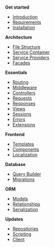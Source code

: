 
**Get started**
- [Introduction](index.md)
- [Requirements](requirements.md)
- [Installation](installation.md)

**Architecture**
- [File Structure](architecture/files.md)
- [Service Container](architecture/container.md)
- [Service Providers](architecture/providers.md)
- [Facades](architecture/facades.md)

**Essentials**
- [Routing](essentials/routing.md)
- [Middleware](essentials/middleware.md)
- [Controllers](essentials/controllers.md)
- [Requests](essentials/requests.md)
- [Responses](essentials/responses.md)
- [Views](essentials/views.md)
- [Sessions](essentials/sessions.md)
- [Errors](essentials/errors.md)
- [Extensions](essentials/extensions.md)

**Frontend**
- [Templates](frontend/templates.md)
- [Components](frontend/components.md)
- [Localization](frontend/localization.md)

**Database**
- [Query Builder](database/query_builder.md)
- [Migrations](database/migrations.md)

**ORM**
- [Models](orm/models.md)
- [Relationships](orm/relationships.md)
- [Serialization](orm/serialization.md)

**Updates**
- [Repositories](updates/repositories.md)
- [Scripting](updates/scripting.md)
- [Client](updates/client.md)
